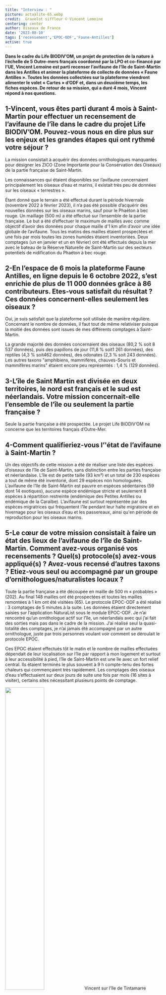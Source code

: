 ```yaml
---
title: "Interview : "
picture: actualite-65.webp
credit:  Gravelot siffleur © Vincent Lemoine
centering: center
author: Oiseaux de France
date: '2023-08-10'
tags: ['recensement','EPOC-ODF','Faune-Antilles']
active: true
---
```

 
 **Dans le cadre du Life BIODIV’OM, un projet de protection de la nature à l’échelle de 5 Outre-mers français coordonné par la LPO et co-financé par l’UE, Vincent Lemoine est parti recenser l’avifaune de l’île de Saint-Martin dans les Antilles et animer la plateforme de collecte de données « Faune Antilles ». Toutes les données collectées sur la plateforme viendront alimenter le volet « Cartes » d’ODF et, dans un deuxième temps, les fiches espèces. De retour de sa mission, qui a duré 4 mois, Vincent répond à nos questions.**

 ## 1-Vincent, vous êtes parti durant 4 mois à Saint-Martin pour effectuer un recensement de l’avifaune de l’île dans le cadre du projet Life BIODIV’OM. Pouvez-vous nous en dire plus sur les enjeux et les grandes étapes qui ont rythmé votre séjour ? 

La mission consistait à acquérir des données ornithologiques manquantes pour désigner les ZICO (Zone Importante pour la Conservation des Oiseaux) de la partie française de Saint-Martin.  

Les connaissances qui étaient disponibles sur l’avifaune concernaient principalement les oiseaux d’eau et marins, il existait très peu de données sur les oiseaux « terrestres ». 

Étant donné que le terrain a été effectué durant la période hivernale (novembre 2022 à février 2023), il n’a pas été possible d’acquérir des nouvelles données sur les oiseaux marins, sauf pour le Phaéton à bec rouge. Un maillage (500 m) a été effectué sur l’ensemble de la partie française. Le but a été d’effectuer le maximum de mailles avec comme objectif d’avoir des données pour chaque maille d'1 km afin d’avoir une idée globale de l’avifaune. Tous les matins des mailles étaient prospectées et une fois par mois toutes les zones humides étaient inventoriées. Deux comptages (un en janvier et un en février) ont été effectués depuis la mer avec le bateau de la Réserve Naturelle de Saint-Martin sur des secteurs potentiels de nidification du Phaéton à bec rouge. 

## 2-En l’espace de 6 mois la plateforme Faune Antilles, en ligne depuis le 6 octobre 2022, s’est enrichie de plus de 11 000 données grâce à 86 contributeurs. Etes-vous satisfait du résultat ? Ces données concernent-elles seulement les oiseaux ?

Oui, je suis satisfait que la plateforme soit utilisée de manière régulière. Concernant le nombre de données, il faut tout de même relativiser puisque la moitié des données sont issues de mes différents comptages à Saint-Martin. 

La grande majorité des données concernaient des oiseaux (80,2 % soit 8 537 données), puis des papillons de jour (11,8 % soit1 261 données), des reptiles (4,3 % soit462 données), des odonates (2,3 % soit 243 données). Les autres taxons "amphibiens, mammifères, chauves-Souris et mammifères marins" étaient encore peu représentés : 1,4 % (129 données). 

## 3-L’île de Saint Martin est divisée en deux territoires, le nord est français et le sud est néerlandais. Votre mission concernait-elle l’ensemble de l’île ou seulement la partie française ?

Seule la partie française a été prospectée. Le projet Life BIODIV’OM ne concerne que les territoires français d’Outre-Mer.

## 4-Comment qualifieriez-vous l’'état de l’avifaune à Saint-Martin ? 

Un des objectifs de cette mission a été de réaliser une liste des espèces d’oiseaux de l’île de Saint-Martin, sans distinction entre les parties française et néerlandaise. L’île est de petite taille (93 km²) et un total de 230 espèces a tout de même été inventorié, dont 29 espèces non homologuées. L’avifaune de l’île de Saint-Martin est pauvre en espèces sédentaires (59 dont 14 exotiques), aucune espèce endémique stricte et seulement 8 espèces à répartition restreinte (endémique des Petites Antilles ou endémique de la Caraïbe). L’avifaune est surtout représentée par des espèces migratrices qui fréquentent l’île pendant leur halte migratoire et en hivernage pour les oiseaux d’eau et les passereaux, ainsi qu'en période de reproduction pour les oiseaux marins. 

## 5-Le cœur de votre mission consistait à faire un état des lieux de l’avifaune de l’île de Saint-Martin. Comment avez-vous organisé vos recensements ? Quel(s) protocole(s) avez-vous appliqué(s) ? Avez-vous recensé d’autres taxons ? Etiez-vous seul ou accompagné par un groupe d’ornithologues/naturalistes locaux ? 

Toute la partie française a été découpée en maille de 500 m « probables » (202). Au final 148 mailles ont été prospectées et toutes les mailles remontées à 1 km ont été visitées (65). Le protocole EPOC-ODF a été réalisé : 3 comptages de 5 minutes à la suite. Les données étaient directement saisies sur l’application NaturaList sous le module EPOC-ODF. Je n’ai rencontré qu’un ornithologue actif sur l’île, un néerlandais avec qui j’ai fait des sorties mais pas dans le cadre de la mission. J’ai réalisé seul la quasi-totalité des comptages, je n’ai jamais été accompagné par un autre ornithologue, juste par trois personnes voulant voir comment se déroulait le protocole EPOC. 

Ces EPOC étaient effectués tôt le matin et le nombre de mailles effectuées dépendait de leur localisation sur l’île par rapport à mon logement et surtout à leur accessibilité à pied, l’île de Saint-Martin est une île avec un fort relief central. Ils étaient terminés le plus souvent à 9 h compte-tenu des fortes chaleurs qui commençaient très rapidement. Les comptages des oiseaux d’eau s’effectuaient sur deux jours de suite une fois par mois (16 sites à visiter), certains sites nécessitant plusieurs points de comptage. 

<img class="InformativePagePicture" style="width: 50%" src="/news/actualite-65-VLemoine.webp"/>
<span class="InformativePagePictureLegend">Vincent sur l'île de Tintamarre</span>


## 6-Les programmes STOC et SHOC ont-ils été développés sur Saint-Martin comme ça a été le cas en Martinique ou en Guadeloupe ? Si non, est-ce en projet ?
Aucun de ces programmes n’est réalisé à Saint-Martin côté français. Peu de temps après mon départ de l’île, des points d’écoute ont été effectués sur quelques sites de la partie néerlandaise par la structure EPIC (Environnemental Protection in the Caribbean), l’entité qui a réalisé jusqu'ici le plus de suivis ornithologiques sur l’île de Saint-Martin. L’AGRNSM qui gère la RN de Saint-Martin, effectue des comptages d’oiseaux d’eau et marins mais aucun des salariés n’a de compétences complètes pour effectuer des points d’écoute.  

En Martinique et en Guadeloupe, le programme STOC est effectué respectivement depuis 2012 et 2014, mais le programme SHOC n’y a pas encore été initié. 

## 7-L’île de Saint Martin comporte une Réserve Naturelle Nationale qui constitue une Aire Marine Protégée. Dans le cadre du projet LIFE BIODIV’OM, la Réserve collabore avec le GEPOG pour préserver les espèces sentinelles, notamment le Mérou géant. Quelles espèces au sein de l’avifaune de l’île de Saint Martin avez-vous identifiées comme prioritaires ? Quelles menaces pèsent sur elles ? Y-a-t ’il des actions de conservation mises en place ?
J’ai désigné 16 espèces déterminantes pour la partie française : des espèces sédentaires et des espèces migratrices nicheuses, soit du fait de leur rareté à Saint-Martin, soit de l'importance de leurs effectifs reproducteurs sur l’île, comme sur le banc d'Anguilla. 

Pour l’instant, la pression foncière est la menace la plus importante qui pèse sur leurs habitats, qui sont limités sur l’île.  

L’île de Saint-Martin a une superficie de 93 km² et la partie française ne couvre que 53 km². Sur le littoral, cette pression est très importante et anarchique et seuls les mornes (petites montagnes) sont relativement épargnés. La grande majorité du territoire appartient à des privés et très peu de zones sont protégées. De plus, Saint-Martin a voté en 2007 pour devenir un territoire d’Outre-Mer et ne plus dépendre de la Guadeloupe ; ce qui implique qu’elle créera son propre code de l’environnement, en espérant qu’il ne soit pas plus libéral niveau urbanisation... 

Sans oublier que l’île est située sur le parcours régulier de cyclones, dévastateurs pour la faune, la flore et leurs habitats. 

## 8-La LPO vous a confié cette mission parce que vous êtes un spécialiste de l’avifaune des Antilles. Pouvez-vous nous raconter brièvement votre parcours ? 
J’ai une bonne connaissance de l’avifaune des Antilles françaises puisque j’ai habité quelques années en Martinique.  

Je suis ornitho amateur depuis de longues années. D’une formation initiale en océanographie, j’ai été technicien ornitho en Camargue, puis j’ai repris mes études au Québec en réalisant un master de recherche sur la Grande Oie des neiges. 

En Martinique, je travaillais en agronomie mais j’ai été un bénévole actif pour l’association SEPANMAR en participant à différents programmes de baguage (passereaux, limicoles, Puffin d’Audubon), ainsi qu’en co-rédigeant des publications sur les oiseaux de l’île. 

Après mon départ de la Caraïbe, j’ai continué à m’intéresser à l’avifaune des Antilles dans le cadre de mon auto-entreprise. Depuis plus de dix ans je travaille en collaboration avec deux structures ornithologiques en Guadeloupe.


## 9-Racontez-nous une anecdote sur votre séjour (votre plus belle observation, par exemple...)
Avant de partir à Saint-Martin, je savais déjà quelles espèces, régulièrement présentes sur l’île, je n’avais pas vu en Martinique et en Guadeloupe. Je ciblais tout particulièrement deux espèces, le Gravelot siffleur et le Gravelot neigeux. J’ai effectué quatre comptages mensuels d’oiseaux d’eau et plusieurs visites répétées sur des sites connus de ces espèces et deux jours avant de partir j’ai finalement réussi à en voir une (deux individus) :  le magnifique et rare Gravelot siffleur.  
